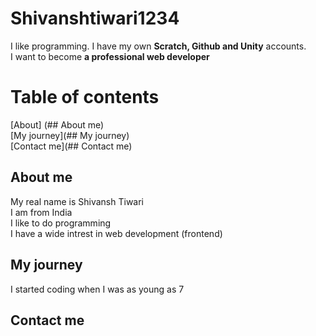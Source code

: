 # Shivanshtiwari1234
I like programming. I have my own **Scratch, Github and Unity** accounts.
<br>
I want to become **a professional web developer**

# Table of contents
[About] (## About me)
<br>
[My journey](## My journey)
<br>
[Contact me](## Contact me)

## About me
My real name is Shivansh Tiwari
<br>
I am from India
<br>
I like to do programming
<br>
I have a wide intrest in web development (frontend)

## My journey
I started coding when I was as young as 7
## Contact me